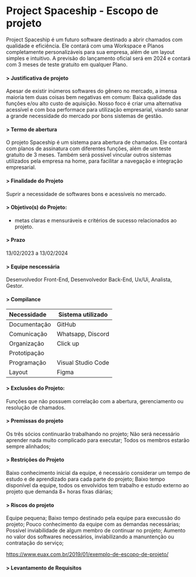 # Project Spaceship - Escopo de projeto

Project Spaceship é um futuro software destinado a abrir chamados com qualidade e eficiência. Ele contará com uma Workspace e Planos completamente personalizáveis para sua empresa, além de um layout simples e intuitivo. A previsão do lançamento oficial será em 2024 e contará com 3 meses de teste gratuito em qualquer Plano.

#### > Justificativa de projeto
Apesar de existir inúmeros softwares do gênero no mercado, a imensa maioria tem duas coisas bem negativas em comum: Baixa qualidade das funções e/ou alto custo de aquisição. Nosso foco é criar uma alternativa acessível e com boa performace para utilização empresarial, visando sanar a grande necessidade do mercado por bons sistemas de gestão.

#### > Termo de abertura	
O projeto Spaceship é um sistema para abertura de chamados. Ele contará com planos de assinatura com diferentes funções, além de um teste gratuíto de 3 meses. Também será possivel vincular outros sistemas utilizados pela empresa na home, para facilitar a navegação e integração empresarial. 

#### > Finalidade do Projeto 
Suprir a necessidade de softwares bons e acessíveis no mercado.

#### > Objetivo(s) do Projeto:
* metas claras e mensuráveis e critérios de sucesso relacionados ao projeto.

#### > Prazo
13/02/2023 a 13/02/2024

#### > Equipe nescessária 
Desenvolvedor Front-End, Desenvolvedor Back-End, Ux/Ui, Analista, Gestor. 

#### > Compilance

| Necessidade | Sistema utilizado |
| :------ | ----------- |
| Documentação | GitHub |
| Comunicação | Whatsapp, Discord |
| Organização | Click up |
| Prototipação | |
| Programação | Visual Studio Code |
| Layout | Figma |

#### > Exclusões do Projeto: 
Funções que não possuem correlação com a abertura, gerenciamento ou resolução de chamados.

#### > Premissas do projeto
Os três sócios continuarão trabalhando no projeto;
Não será necessário aprender nada muito complicado para executar;
Todos os membros estarão sempre alinhados;


#### > Restrições do Projeto
Baixo conhecimento inicial da equipe, é necessário considerar um tempo de estudo e de aprendizado para cada parte do projeto;
Baixo tempo disponível da equipe, todos os envolvidos tem trabalho e estudo externo ao projeto que demanda 8+ horas fixas diárias;

#### > Riscos do projeto
Equipe pequena;
Baixo tempo destinado pela equipe para execussão do projeto;
Pouco conhecimento da equipe com as demandas necessárias;
Possível inviabilidade de algum membro de continuar no projeto;
Aumento no valor dos softwares necessários, inviabilizando a manuntenção ou contratação do serviço;

https://www.euax.com.br/2019/01/exemplo-de-escopo-de-projeto/

#### > Levantamento de Requisitos
